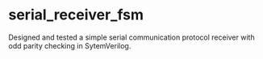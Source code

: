 # serial_receiver_fsm
Designed and tested a simple serial communication protocol receiver with odd parity checking in SytemVerilog.
